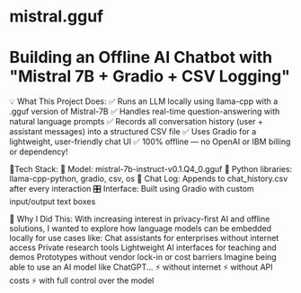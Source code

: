 # mistral.gguf
# Building an Offline AI Chatbot with "Mistral 7B + Gradio + CSV Logging" 

💡 What This Project Does:
 ✅ Runs an LLM locally using llama-cpp with a .gguf version of Mistral-7B
 ✅ Handles real-time question-answering with natural language prompts
 ✅ Records all conversation history (user + assistant messages) into a structured CSV file
 ✅ Uses Gradio for a lightweight, user-friendly chat UI
 ✅ 100% offline — no OpenAI or IBM billing or dependency!
 
 🔧Tech Stack:
🧠 Model: mistral-7b-instruct-v0.1.Q4_0.gguf
🐍 Python libraries: llama-cpp-python, gradio, csv, os
📂 Chat Log: Appends to chat_history.csv after every interaction
🎛️ Interface: Built using Gradio with custom input/output text boxes

🧠 Why I Did This:
With increasing interest in privacy-first AI and offline solutions, I wanted to explore how language models can be embedded locally for use cases like:
Chat assistants for enterprises without internet access
Private research tools
Lightweight AI interfaces for teaching and demos
Prototypes without vendor lock-in or cost barriers
Imagine being able to use an AI model like ChatGPT...
 ⚡ without internet
 ⚡ without API costs
 ⚡ with full control over the model
